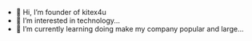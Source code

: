 - 👋 Hi, I’m founder of kitex4u
- 👀 I’m interested in technology...
- 🌱 I’m currently learning doing make my company popular and large...
  
